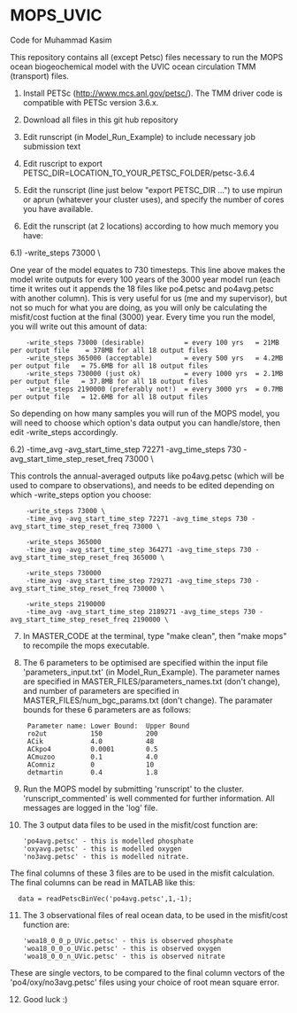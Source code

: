# MOPS_UVIC
Code for Muhammad Kasim

This repository contains all (except Petsc) files necessary to run the MOPS ocean biogeochemical model with the UVIC ocean circulation TMM (transport) files.

1) Install PETSc (http://www.mcs.anl.gov/petsc/). The TMM driver code is compatible 
with PETSc version 3.6.x.

2) Download all files in this git hub repository

3) Edit runscript (in Model_Run_Example) to include necessary job submission text

4) Edit ruscript to export PETSC_DIR=LOCATION_TO_YOUR_PETSC_FOLDER/petsc-3.6.4

5) Edit the runscript (line just below "export PETSC_DIR ...") to use mpirun or aprun (whatever your cluster uses), and specify the number of cores you have available.

6) Edit the runscript (at 2 locations) according to how much memory you have:

  6.1) -write_steps 73000 \
  
One year of the model equates to 730 timesteps. This line above makes the model write outputs for every 100 years of the 3000 year model run (each time it writes out it appends the 18 files like po4.petsc and po4avg.petsc with another column). This is very useful for us (me and my supervisor), but not so much for what you are doing, as you will only be calculating the misfit/cost fuction at the final (3000) year. Every time you run the model, you will write out this amount of data:
        
        -write_steps 73000 (desirable)          = every 100 yrs   = 21MB per output file    = 378MB for all 18 output files
        -write_steps 365000 (acceptable)        = every 500 yrs   = 4.2MB per output file   = 75.6MB for all 18 output files
        -write_steps 730000 (just ok)           = every 1000 yrs  = 2.1MB per output file   = 37.8MB for all 18 output files
        -write_steps 2190000 (preferably not!)  = every 3000 yrs  = 0.7MB per output file   = 12.6MB for all 18 output files
        
So depending on how many samples you will run of the MOPS model, you will need to choose which option's data output you can handle/store, then edit -write_steps accordingly.

  6.2) -time_avg -avg_start_time_step 72271 -avg_time_steps 730 -avg_start_time_step_reset_freq 73000 \
  
This controls the annual-averaged outputs like po4avg.petsc (which will be used to compare to observations), and needs to be edited depending on which -write_steps option you choose:
        
        -write_steps 73000 \
        -time_avg -avg_start_time_step 72271 -avg_time_steps 730 -avg_start_time_step_reset_freq 73000 \
        
        -write_steps 365000
        -time_avg -avg_start_time_step 364271 -avg_time_steps 730 -avg_start_time_step_reset_freq 365000 \
        
        -write_steps 730000
        -time_avg -avg_start_time_step 729271 -avg_time_steps 730 -avg_start_time_step_reset_freq 730000 \
        
        -write_steps 2190000
        -time_avg -avg_start_time_step 2189271 -avg_time_steps 730 -avg_start_time_step_reset_freq 2190000 \
        
7) In MASTER_CODE at the terminal, type "make clean", then "make mops" to recompile the mops executable.

8) The 6 parameters to be optimised are specified within the input file 'parameters_input.txt' (in Model_Run_Example). The parameter names are specified in MASTER_FILES/parameters_names.txt (don't change), and number of parameters are specified in MASTER_FILES/num_bgc_params.txt (don't change). The paramater bounds for these 6 parameters are as follows:

        Parameter name: Lower Bound:  Upper Bound
        ro2ut           150           200
        ACik            4.0           48
        ACkpo4          0.0001        0.5
        ACmuzoo         0.1           4.0
        AComniz         0             10
        detmartin       0.4           1.8

9) Run the MOPS model by submitting 'runscript' to the cluster. 'runscript_commented' is well commented for further information. All messages are logged in the 'log' file.

10) The 3 output data files to be used in the misfit/cost function are:

        'po4avg.petsc' - this is modelled phosphate
        'oxyavg.petsc' - this is modelled oxygen
        'no3avg.petsc' - this is modelled nitrate. 
      
The final columns of these 3 files are to be used in the misfit calculation. The final columns can be read in MATLAB like this:

      data = readPetscBinVec('po4avg.petsc',1,-1);

11) The 3 observational files of real ocean data, to be used in the misfit/cost function are:

        'woa18_0_0_p_UVic.petsc' - this is observed phosphate
        'woa18_0_0_o_UVic.petsc' - this is observed oxygen
        'woa18_0_0_n_UVic.petsc' - this is observed nitrate
      
These are single vectors, to be compared to the final column vectors of the 'po4/oxy/no3avg.petsc' files using your choice of root mean square error.

12) Good luck :)

